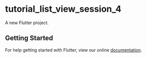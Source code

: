 # tutorial_list_view_session_4

A new Flutter project.

## Getting Started

For help getting started with Flutter, view our online
[documentation](https://flutter.io/).

